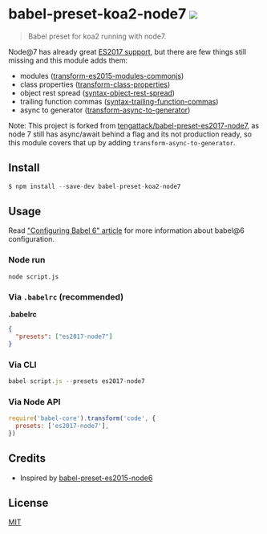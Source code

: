 # babel-preset-koa2-node7 [![](https://img.shields.io/npm/v/babel-preset-koa2-node7.svg)](https://npmjs.org/package/babel-preset-koa2-node7)

> Babel preset for koa2 running with node7.

Node@7 has already great [ES2017 support](https://nodejs.org/en/docs/es6/), but there are few things still missing and this module adds them:

- modules ([transform-es2015-modules-commonjs](http://babeljs.io/docs/plugins/transform-es2015-modules-commonjs))
- class properties ([transform-class-properties](http://babeljs.io/docs/plugins/transform-class-properties))
- object rest spread ([syntax-object-rest-spread](http://babeljs.io/docs/plugins/syntax-object-rest-spread))
- trailing function commas ([syntax-trailing-function-commas](http://babeljs.io/docs/plugins/syntax-trailing-function-commas))
- async to generator ([transform-async-to-generator](https://babeljs.io/docs/plugins/transform-async-to-generator/))

Note: This project is forked from [tengattack/babel-preset-es2017-node7](https://github.com/tengattack/babel-preset-es2017-node7),
as node 7 still has async/await behind a flag and its not production ready, so this module covers that up by adding `transform-async-to-generator`.

## Install

```js
$ npm install --save-dev babel-preset-koa2-node7
```

## Usage

Read ["Configuring Babel 6" article](http://www.2ality.com/2015/11/configuring-babel6.html)
for more information about babel@6 configuration.

### Node run

```shell
node script.js
```

### Via `.babelrc` (recommended)

**.babelrc**

```json
{
  "presets": ["es2017-node7"]
}
```

### Via CLI

```js
babel script.js --presets es2017-node7
```

### Via Node API

```js
require('babel-core').transform('code', {
  presets: ['es2017-node7'],
})
```

## Credits

* Inspired by [babel-preset-es2015-node6](https://github.com/jhen0409/babel-preset-es2015-node6)

## License

[MIT](LICENSE.md)
